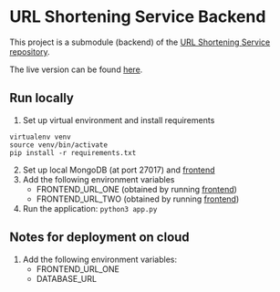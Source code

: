 # URL Shortening Service Backend

This project is a submodule (backend) of the [URL Shortening Service repository](https://github.com/huishun98/url-shortening-service).

The live version can be found [here](https://url-shorterning-service.herokuapp.com/).

## Run locally
1. Set up virtual environment and install requirements
```
virtualenv venv
source venv/bin/activate
pip install -r requirements.txt
```
2. Set up local MongoDB (at port 27017) and [frontend](https://github.com/huishun98/url-shortening-service-frontend)
3. Add the following environment variables
    - FRONTEND_URL_ONE (obtained by running [frontend](https://github.com/huishun98/url-shortening-service-frontend))
    - FRONTEND_URL_TWO (obtained by running [frontend](https://github.com/huishun98/url-shortening-service-frontend))
4. Run the application: `python3 app.py`

## Notes for deployment on cloud
1. Add the following environment variables:
    - FRONTEND_URL_ONE
    - DATABASE_URL